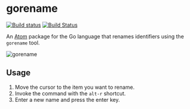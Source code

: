 # gorename

[![Build status](https://ci.appveyor.com/api/projects/status/t0iooc52cgq9000s?svg=true)](https://ci.appveyor.com/project/zmb3/gorename)
[![Build Status](https://travis-ci.org/zmb3/gorename.svg)](https://travis-ci.org/zmb3/gorename)

An [Atom](https://atom.io) package for the Go language that renames
identifiers using the `gorename` tool.

![gorename](https://cloud.githubusercontent.com/assets/7527103/11702785/59ef9e90-9ea7-11e5-9d5e-f7b11f434364.gif)

## Usage

1. Move the cursor to the item you want to rename.
2. Invoke the command with the `alt-r` shortcut.
3. Enter a new name and press the enter key.

